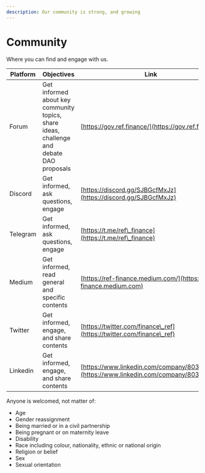 ```yaml
---
description: Our community is strong, and growing
---
```


# Community

Where you can find and engage with us.

| Platform | Objectives                                                                               | Link                                                                                   |
| -------- | ---------------------------------------------------------------------------------------- | -------------------------------------------------------------------------------------- |
| Forum    | Get informed about key community topics, share ideas, challenge and debate DAO proposals | [https://gov.ref.finance/](https://gov.ref.finance)                                    |
| Discord  | Get informed, ask questions, engage                                                      | [https://discord.gg/SJBGcfMxJz](https://discord.gg/SJBGcfMxJz)                         |
| Telegram | Get informed, ask questions, engage                                                      | [https://t.me/ref\_finance](https://t.me/ref\_finance)                                 |
| Medium   | Get informed, read general and specific contents                                         | [https://ref-finance.medium.com/](https://ref-finance.medium.com)                      |
| Twitter  | Get informed, engage, and share contents                                                 | [https://twitter.com/finance\_ref](https://twitter.com/finance\_ref)                   |
| Linkedin | Get informed, engage, and share contents                                                 | [https://www.linkedin.com/company/80312710](https://www.linkedin.com/company/80312710) |

Anyone is welcomed, not matter of:

* Age
* Gender reassignment
* Being married or in a civil partnership
* Being pregnant or on maternity leave
* Disability
* Race including colour, nationality, ethnic or national origin
* Religion or belief
* Sex
* Sexual orientation
